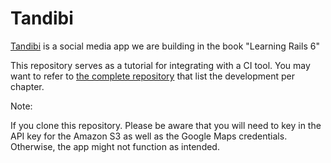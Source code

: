 # Tandibi

[Tandibi](https://tandibi.com) is a social media app we are building in the book "Learning Rails 6"

This repository serves as a tutorial for integrating with a CI tool. You may want to refer to [the complete repository](https://github.com/adamnoto/learn-rails-6) that list the development per chapter.

Note:

If you clone this repository. Please be aware that you will need to key in the API key for the Amazon S3 as well as the Google Maps credentials. Otherwise, the app might not function as intended.

